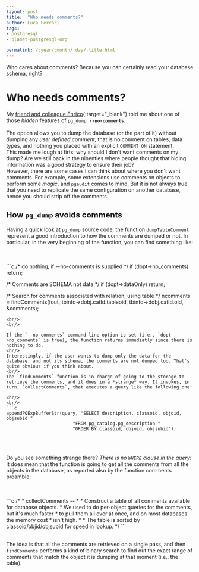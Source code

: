 ```yaml
---
layout: post
title:  "Who needs comments?"
author: Luca Ferrari
tags:
- postgresql
- planet-postgresql-org

permalink: /:year/:month/:day/:title.html
---
```

Who cares about comments? Because you can certainly read your database schema, right?

# Who needs comments?

My [friend and colleague Enrico](http://www.pgtraining.com/chi-siamo/enrico-pirozzi){:target="_blank"} told me about one of those *hidden* features of `pg_dump`: **`--no-comments`**.
<br/>
<br/>
The option allows you to dump the database (or the part of it) without dumping any *user defined comment*, that is no comment on tables, data types, and nothing you placed with an explicit `COMMENT ON` statement.
<br/>
This made me lough at firts: why should I don't want comments on my dump? Are we still back in the ninenties where people thought that hiding information was a good strategy to ensure their job?
<br/>
However, there are some cases I can think about where you don't want comments. For example, some extensions use comments on objects to perform some *magic*, and `pgaudit` comes to mind. But it is not always true that you need to replicate the same configuration on another database, hence you should strip off the comments.

## How `pg_dump` avoids comments

Having a quick look at `pg_dump` source code, the function `dumpTableComment` represent a good introduction to how the comments are dumped or not. In particular, in the very beginning of the function, you can find something like:


<br/>
<br/>
```c
/* do nothing, if --no-comments is supplied */
if (dopt->no_comments)
	return;

/* Comments are SCHEMA not data */
if (dopt->dataOnly)
	return;

/* Search for comments associated with relation, using table */
ncomments = findComments(fout,
						 tbinfo->dobj.catId.tableoid,
						 tbinfo->dobj.catId.oid,
						 &comments);

```
<br/>
<br/>

If the `--no-comments` command line option is set (i.e., `dopt->no_comments` is true), the function returns immediatly since there is nothing to do. 
<br/>
Interestingly, if the user wants to dump only the data for the database, and not its schema, the comments are not dumped too. That's quite obvious if you think about.
<br/>
The `findComments` function is in charge of going to the storage to retrieve the comments, and it does in a *strange* way. It invokes, in turn, `collectComments`, that executes a query like the following one:

<br/>
<br/>
```c
appendPQExpBufferStr(query, "SELECT description, classoid, objoid, objsubid "
						 "FROM pg_catalog.pg_description "
						 "ORDER BY classoid, objoid, objsubid");
```
<br/>
<br/>

Do you see something strange there? *There is no `WHERE` clause in the query!* It does mean that the function is going to get all the comments from all the objects in the database, as reported also by the function comments preamble:

<br/>
<br/>
```c
/*
 * collectComments --
 *
 * Construct a table of all comments available for database objects.
 * We used to do per-object queries for the comments, but it's much faster
 * to pull them all over at once, and on most databases the memory cost
 * isn't high.
 *
 * The table is sorted by classoid/objid/objsubid for speed in lookup.
 */
```
<br/>
<br/>

The idea is that all the comments are retrieved on a single pass, and then `findComments` performs a kind of binary search to find out the exact range of comments that match the object it is dumping at that moment (i.e., the table).
